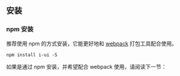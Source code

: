 ## 安装

### npm 安装
推荐使用 npm 的方式安装，它能更好地和 [webpack](https://webpack.js.org/) 打包工具配合使用。

```shell
npm install i-ui -S
```

如果是通过 npm 安装，并希望配合 webpack 使用，请阅读下一节：
